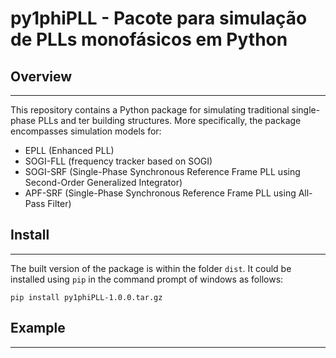 # py1phiPLL - Pacote para simulação de PLLs monofásicos em Python




## Overview
----------------------------

This repository contains a Python package for simulating traditional single-phase PLLs and ter building structures. More specifically, the package encompasses simulation models for:

- EPLL (Enhanced PLL) 
- SOGI-FLL (frequency tracker based on SOGI)
- SOGI-SRF (Single-Phase Synchronous Reference Frame PLL using Second-Order Generalized Integrator)
- APF-SRF (Single-Phase Synchronous Reference Frame PLL using All-Pass Filter)




## Install
---------------------------

The built version of the package is within the folder <code>dist</code>. It could be installed using <code>pip</code> in the command prompt of windows as follows:

```
pip install py1phiPLL-1.0.0.tar.gz
```




## Example
---------------------------


